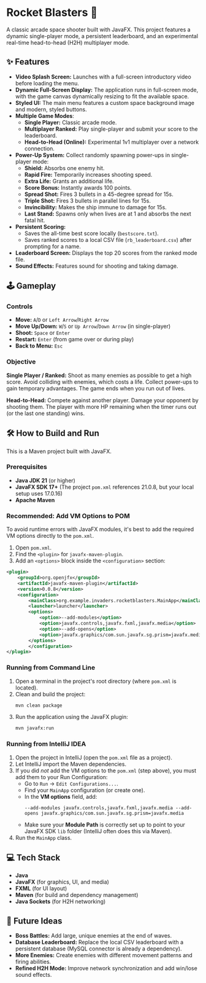 # Rocket Blasters 🚀

A classic arcade space shooter built with JavaFX. This project features a dynamic single-player mode, a persistent leaderboard, and an experimental real-time head-to-head (H2H) multiplayer mode.

## ✨ Features

  * **Video Splash Screen:** Launches with a full-screen introductory video before loading the menu.
  * **Dynamic Full-Screen Display:** The application runs in full-screen mode, with the game canvas dynamically resizing to fit the available space.
  * **Styled UI:** The main menu features a custom space background image and modern, styled buttons.
  * **Multiple Game Modes**:
      * **Single Player:** Classic arcade mode.
      * **Multiplayer Ranked:** Play single-player and submit your score to the leaderboard.
      * **Head-to-Head (Online):** Experimental 1v1 multiplayer over a network connection.
  * **Power-Up System:** Collect randomly spawning power-ups in single-player mode:
      * **Shield:** Absorbs one enemy hit.
      * **Rapid Fire:** Temporarily increases shooting speed.
      * **Extra Life:** Grants an additional life.
      * **Score Bonus:** Instantly awards 100 points.
      * **Spread Shot:** Fires 3 bullets in a 45-degree spread for 15s.
      * **Triple Shot:** Fires 3 bullets in parallel lines for 15s.
      * **Invincibility:** Makes the ship immune to damage for 15s.
      * **Last Stand:** Spawns only when lives are at 1 and absorbs the next fatal hit.
  * **Persistent Scoring:**
      * Saves the all-time best score locally (`bestscore.txt`).
      * Saves ranked scores to a local CSV file (`rb_leaderboard.csv`) after prompting for a name.
  * **Leaderboard Screen:** Displays the top 20 scores from the ranked mode file.
  * **Sound Effects:** Features sound for shooting and taking damage.

## 🕹️ Gameplay

### Controls

  * **Move:** `A`/`D` or `Left Arrow`/`Right Arrow`
  * **Move Up/Down:** `W`/`S` or `Up Arrow`/`Down Arrow` (in single-player)
  * **Shoot:** `Space` or `Enter`
  * **Restart:** `Enter` (from game over or during play)
  * **Back to Menu:** `Esc`

### Objective

**Single Player / Ranked:** Shoot as many enemies as possible to get a high score. Avoid colliding with enemies, which costs a life. Collect power-ups to gain temporary advantages. The game ends when you run out of lives.

**Head-to-Head:** Compete against another player. Damage your opponent by shooting them. The player with more HP remaining when the timer runs out (or the last one standing) wins.

## 🛠️ How to Build and Run

This is a Maven project built with JavaFX.

### Prerequisites

  * **Java JDK 21** (or higher)
  * **JavaFX SDK 17+** (The project `pom.xml` references 21.0.8, but your local setup uses 17.0.16)
  * **Apache Maven**

### Recommended: Add VM Options to POM

To avoid runtime errors with JavaFX modules, it's best to add the required VM options directly to the `pom.xml`.

1.  Open `pom.xml`.
2.  Find the `<plugin>` for `javafx-maven-plugin`.
3.  Add an `<options>` block inside the `<configuration>` section:

<!-- end list -->

```xml
<plugin>
    <groupId>org.openjfx</groupId>
    <artifactId>javafx-maven-plugin</artifactId>
    <version>0.0.8</version>
    <configuration>
        <mainClass>org.example.invaders.rocketblasters.MainApp</mainClass>
        <launcher>launcher</launcher>
        <options>
            <option>--add-modules</option>
            <option>javafx.controls,javafx.fxml,javafx.media</option>
            <option>--add-opens</option>
            <option>javafx.graphics/com.sun.javafx.sg.prism=javafx.media</option>
        </options>
        </configuration>
</plugin>
```

### Running from Command Line

1.  Open a terminal in the project's root directory (where `pom.xml` is located).
2.  Clean and build the project:
    ```sh
    mvn clean package
    ```
3.  Run the application using the JavaFX plugin:
    ```sh
    mvn javafx:run
    ```

### Running from IntelliJ IDEA

1.  Open the project in IntelliJ (open the `pom.xml` file as a project).
2.  Let IntelliJ import the Maven dependencies.
3.  If you did *not* add the VM options to the `pom.xml` (step above), you must add them to your Run Configuration:
      * Go to `Run` -\> `Edit Configurations...`.
      * Find your `MainApp` configuration (or create one).
      * In the **VM options** field, add:
        ```
        --add-modules javafx.controls,javafx.fxml,javafx.media --add-opens javafx.graphics/com.sun.javafx.sg.prism=javafx.media
        ```
      * Make sure your **Module Path** is correctly set up to point to your JavaFX SDK `lib` folder (IntelliJ often does this via Maven).
4.  Run the `MainApp` class.

## 💻 Tech Stack

  * **Java**
  * **JavaFX** (for graphics, UI, and media)
  * **FXML** (for UI layout)
  * **Maven** (for build and dependency management)
  * **Java Sockets** (for H2H networking)

## 🔮 Future Ideas

  * **Boss Battles:** Add large, unique enemies at the end of waves.
  * **Database Leaderboard:** Replace the local CSV leaderboard with a persistent database (MySQL connector is already a dependency).
  * **More Enemies:** Create enemies with different movement patterns and firing abilities.
  * **Refined H2H Mode:** Improve network synchronization and add win/lose sound effects.